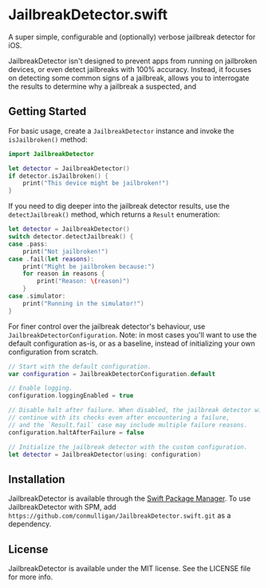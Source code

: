 # JailbreakDetector.swift

A super simple, configurable and (optionally) verbose jailbreak detector for iOS.

JailbreakDetector isn't designed to prevent apps from running on jailbroken devices, or even detect jailbreaks with 100% accuracy. Instead, it focuses on detecting some common signs of a jailbreak, allows you to interrogate the results to determine why a jailbreak a suspected, and 

## Getting Started

For basic usage, create a `JailbreakDetector` instance and invoke the  `isJailbroken()` method:

```Swift
import JailbreakDetector

let detector = JailbreakDetector()
if detector.isJailbroken() {
    print("This device might be jailbroken!")
}
```

If you need to dig deeper into the jailbreak detector results, use the `detectJailbreak()` method, which returns a `Result` enumeration:

```Swift
let detector = JailbreakDetector()
switch detector.detectJailbreak() {
case .pass:
    print("Not jailbroken!")
case .fail(let reasons):
    print("Might be jailbroken because:")
    for reason in reasons {
        print("Reason: \(reason)")
    }
case .simulator:
    print("Running in the simulator!")
}
```

For finer control over the jailbreak detector's behaviour, use `JailbreakDetectorConfiguration`.
Note: in most cases you'll want to use the default configuration as-is, or as a baseline, instead of initializing your own configuration from scratch.

```Swift
// Start with the default configuration.
var configuration = JailbreakDetectorConfiguration.default

// Enable logging.
configuration.loggingEnabled = true

// Disable halt after failure. When disabled, the jailbreak detector will
// continue with its checks even after encountering a failure,
// and the `Result.fail` case may include multiple failure reasons.
configuration.haltAfterFailure = false

// Initialize the jailbreak detector with the custom configuration.
let detector = JailbreakDetector(using: configuration)
````

## Installation

JailbreakDetector is available through the [Swift Package Manager](https://swift.org/package-manager/). To use JailbreakDetector with SPM, add `https://github.com/conmulligan/JailbreakDetector.swift.git` as a dependency.

## License

JailbreakDetector is available under the MIT license. See the LICENSE file for more info.
